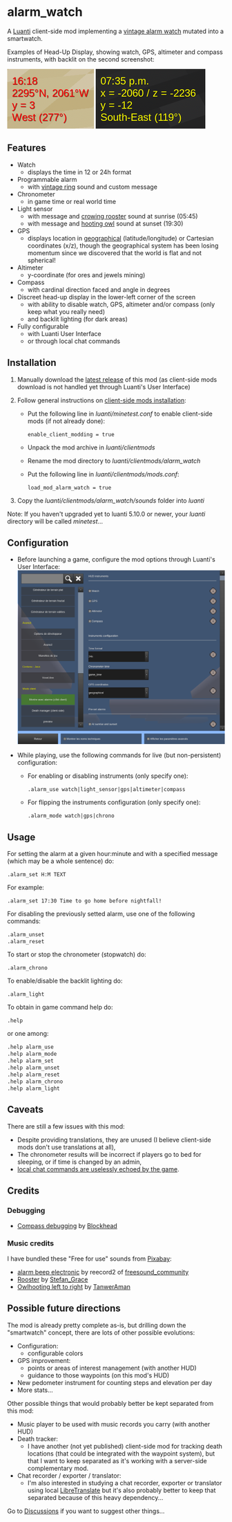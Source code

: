 # alarm_watch
A [Luanti](https://www.luanti.org/) client-side mod implementing a [vintage alarm watch](https://www.casio.com/fr/watches/casio/product.F-91W-1/) mutated into a smartwatch.

Examples of Head-Up Display, showing watch, GPS, altimeter and compass instruments, with backlit on the second screenshot:

![Normal HUD](https://github.com/HubTou/alarm_watch/blob/main/screenshots/normal_hud.png)
![Alternative HUD](https://github.com/HubTou/alarm_watch/blob/main/screenshots/alternative_hud.png)

## Features
* Watch
  * displays the time in 12 or 24h format
* Programmable alarm
  * with [vintage ring](https://pixabay.com/sound-effects/alarm-beep-electronic-91914/) sound and custom message
* Chronometer
  * in game time or real world time
* Light sensor
  * with message and [crowing rooster](https://pixabay.com/sound-effects/rooster-233738/) sound at sunrise (05:45)
  * with message and [hooting owl](https://pixabay.com/sound-effects/owl-hooting-left-to-right-stereo-240676/) sound at sunset (19:30)
* GPS
  * displays location in [geographical](https://en.wikipedia.org/wiki/Geographic_coordinate_system) (latitude/longitude) or Cartesian coordinates (x/z), though the geographical system has been losing momentum since we discovered that the world is flat and not spherical!
* Altimeter  
  * y-coordinate (for ores and jewels mining) 
* Compass
  * with cardinal direction faced and angle in degrees
* Discreet head-up display in the lower-left corner of the screen
  * with ability to disable watch, GPS, altimeter and/or compass (only keep what you really need)
  * and backlit lighting (for dark areas)
* Fully configurable
  * with Luanti User Interface
  * or through local chat commands   

## Installation
1. Manually download the [latest release](https://github.com/HubTou/alarm_watch/releases) of this mod (as client-side mods download is not handled yet through Luanti's User Interface)
2. Follow general instructions on [client-side mods installation](https://wiki.minetest.net/Installing_Client-Side_Mods):

   * Put the following line in *luanti/minetest.conf* to enable client-side mods (if not already done):
      ```
      enable_client_modding = true
      ```
      
   * Unpack the mod archive in *luanti/clientmods*
   * Rename the mod directory to *luanti/clientmods/alarm_watch*
   * Put the following line in *luanti/clientmods/mods.conf*:
      ```
      load_mod_alarm_watch = true
      ```
3. Copy the *luanti/clientmods/alarm_watch/sounds* folder into *luanti*

Note: If you haven't upgraded yet to luanti 5.10.0 or newer, your *luanti* directory will be called *minetest*...

## Configuration
* Before launching a game, configure the mod options through Luanti's User Interface:
![Configuration in UI](https://github.com/HubTou/alarm_watch/blob/main/screenshots/config.png)

* While playing, use the following commands for live (but non-persistent) configuration:
  * For enabling or disabling instruments (only specify one):
    ```
    .alarm_use watch|light_sensor|gps|altimeter|compass
    ```
  * For flipping the instruments configuration (only specify one):
    ```
    .alarm_mode watch|gps|chrono
    ```

## Usage
For setting the alarm at a given hour:minute and with a specified message (which may be a whole sentence) do:
```
.alarm_set H:M TEXT
```

For example:
```
.alarm_set 17:30 Time to go home before nightfall!
```

For disabling the previously setted alarm, use one of the following commands:
```
.alarm_unset
.alarm_reset
```

To start or stop the chronometer (stopwatch) do:
```
.alarm_chrono
```

To enable/disable the backlit lighting do:
```
.alarm_light
```

To obtain in game command help do:
```
.help
```

or one among:
```
.help alarm_use
.help alarm_mode
.help alarm_set
.help alarm_unset
.help alarm_reset
.help alarm_chrono
.help alarm_light
```

## Caveats
There are still a few issues with this mod:
* Despite providing translations, they are unused (I believe client-side mods don't use translations at all),
* The chronometer results will be incorrect if players go to bed for sleeping, or if time is changed by an admin,
* [local chat commands are uselessly echoed by the game](https://forum.luanti.org/viewtopic.php?t=31183).

## Credits
### Debugging
* [Compass debugging](https://forum.luanti.org/viewtopic.php?t=31167) by [Blockhead](https://forum.luanti.org/memberlist.php?mode=viewprofile&u=24958)

### Music credits
I have bundled these "Free for use" sounds from [Pixabay](https://pixabay.com/):
* [alarm beep electronic](https://pixabay.com/sound-effects/alarm-beep-electronic-91914/) by reecord2 of [freesound_community](https://pixabay.com/users/freesound_community-46691455/)
* [Rooster](https://pixabay.com/sound-effects/rooster-233738/) by [Stefan_Grace](https://pixabay.com/users/stefan_grace-8153913/)
* [Owlhooting left to right](https://pixabay.com/sound-effects/owl-hooting-left-to-right-stereo-240676/) by [TanwerAman](https://pixabay.com/users/tanweraman-29554143/)

## Possible future directions
The mod is already pretty complete as-is, but drilling down the "smartwatch" concept, there are lots of other possible evolutions:
* Configuration:
  * configurable colors
* GPS improvement:
  * points or areas of interest management (with another HUD)
  * guidance to those waypoints (on this mod's HUD)
* New pedometer instrument for counting steps and elevation per day
* More stats...

Other possible things that would probably better be kept separated from this mod:
* Music player to be used with music records you carry (with another HUD) 
* Death tracker:
  * I have another (not yet published) client-side mod for tracking death locations (that could be integrated with the waypoint system), but that I want to keep separated as it's working with a server-side complementary mod.
* Chat recorder / exporter / translator:
  * I'm also interested in studying a chat recorder, exporter or translator using local [LibreTranslate](https://github.com/LibreTranslate/LibreTranslate) but it's also probably better to keep that separated because of this heavy dependency...

Go to [Discussions](https://github.com/HubTou/alarm_watch/discussions) if you want to suggest other things...
